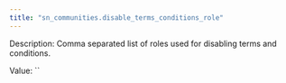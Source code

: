 ```yaml
---
title: "sn_communities.disable_terms_conditions_role"
---
```


Description: Comma separated list of roles used for disabling terms and conditions.

Value: ``